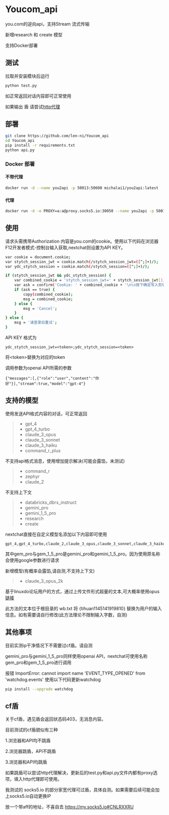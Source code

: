 # Youcom_api
you.com的逆向api，支持Stream 流式传输

新增research 和 create 模型

支持Docker部署

## 测试
拉取并安装模块后运行
```bash
python test.py
```
如正常返回对话内容即可正常使用

如果输出 盾 请尝试[http代理](https://github.com/len-ni/Youcom_api/?tab=readme-ov-file#cf%E7%9B%BE)

## 部署
```bash
git clone https://github.com/len-ni/Youcom_api
cd Youcom_api
pip install -r requirements.txt
python api.py
```
### Docker 部署
#### 不带代理
```bash
docker run -d --name you2api -p 50013:50600 michalai1/you2api:latest
```
#### 代理
```bash
docker run -d -e PROXY=a:a@proxy.socks5.io:30050 --name you2api -p 50013:50600 michalai1/you2api:latest
```


## 使用
请求头需携带Authorization 内容是you.com的cookie。使用以下代码在浏览器F12开发者模式-控制台输入获取,nextchat则设置为API KEY。
```bash
var cookie = document.cookie;
var stytch_session_jwt = cookie.match(/stytch_session_jwt=([^;]+)/);
var ydc_stytch_session = cookie.match(/stytch_session=([^;]+)/);

if (stytch_session_jwt && ydc_stytch_session) {
    var combined_cookie = 'stytch_session_jwt=' + stytch_session_jwt[1] + '; ' + 'ydc_stytch_session=' + ydc_stytch_session[1];
    var ask = confirm('Cookie: ' + combined_cookie + '\n\n按下确定写入剪切板?');
    if (ask == true) {
        copy(combined_cookie);
        msg = combined_cookie;
    } else {
        msg = 'Cancel';
    }
} else {
    msg = '请登录后重试';
}
```
API KEY 格式为
```
ydc_stytch_session_jwt=<token>;ydc_stytch_session=<token>
```
将\<token>替换为对应的token


调用参数为openai API所需的参数
```request body
{"messages":[,{"role":"user","content":"你好"}],"stream":true,"model":"gpt-4"}
```
## 支持的模型
使用发送API格式内容的对话，可正常返回
> - gpt_4
> - gpt_4_turbo
> - claude_3_opus
> - claude_3_sonnet
> - claude_3_haiku
> - command_r_plus

不支持api格式消息，使用增加提示解决(可能会露馅，未测试)
> - command_r
> - zephyr
> - claude_2

不支持上下文
> - databricks_dbrx_instruct 
> - gemini_pro
> - gemini_1_5_pro
> - research
> - create

nextchat直接在自定义模型名添加以下内容即可使用
```text
gpt_4,gpt_4_turbo,claude_2,claude_3_opus,claude_3_sonnet,claude_3_haiku,gem_pro,gem_1_5_pro,databricks_dbrx_instruct,command_r,command_r_plus,zephyr
```
其中gem_pro与gem_1_5_pro是gemini_pro和gemini_1_5_pro。因为使用原名称会使用google参数进行请求

新增模型(有概率会露馅,请自测,不支持上下文)
> - claude_3_opus_2k

基于linuxdo论坛用户的方式，通过上传文件形式超量的文本,可大概率使用opus [链接](https://linux.do/t/topic/68457)

此方法的文本位于根目录的 wb.txt 将 {tihuan1145141919810} 替换为用户的输入信息。如有需要请自行修改(此方法理论不限制输入字数，自测)

## 其他事项
目前实测ip干净情况下不需要过cf盾。请自测

gemini_pro与gemini_1_5_pro同样使用openai API，nextchat可使用名称gem_pro和gem_1_5_pro进行调用

报错 ImportError: cannot import name 'EVENT_TYPE_OPENED' from 'watchdog.events' 使用以下代码更新watchdog
```bash
pip install --upgrade watchdog
```

## cf盾
关于cf盾，遇见盾会返回状态码403，无消息内容。

目前测试的cf盾貌似有三种

1.浏览器和API均不跳盾

2.浏览器跳盾，API不跳盾

3.浏览器和API均跳盾

如果跳盾可以尝试http代理解决，更新后的test.py和api.py文件内都有proxy选项，填入http代理即可使用。

我测试的 socks5.io 的部分家宽代理可过盾，具体自测。如果需要后续可能会加上socks5.io自动更换IP

放一个带aff的地址，不喜自去 https://my.socks5.io#CNLRXXRU


